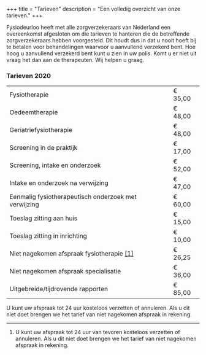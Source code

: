 +++
title = "Tarieven"
description = "Een volledig overzicht van onze tarieven."
+++

Fysiodeurloo heeft met alle zorgverzekeraars van Nederland een overeenkomst afgesloten om die tarieven te hanteren die de betreffende zorgverzekeraars hebben voorgesteld. Dit houdt dus in dat u nooit hoeft bij te betalen voor behandelingen waarvoor u aanvullend verzekerd bent. Hoe hoog u aanvullend verzekerd bent kunt u zien in uw polis. Komt u er niet uit vraag het dan aan de therapeuten. Wij helpen u graag.

### Tarieven 2020

<table>
  <tbody>
    <tr>
      <td>Fysiotherapie</td>
      <td class="price">€ 35,00</td>
    </tr>
    <tr>
      <td>Oedeemtherapie</td>
      <td class="price">€ 48,00</td>
    </tr>
    <tr>
      <td>Geriatriefysiotherapie</td>
      <td class="price">€ 48,00</td>
    </tr>
    <tr>
      <td>Screening in de praktijk</td>
      <td class="price">€ 17,00</td>
    </tr>
    <tr>
      <td>Screening, intake en onderzoek</td>
      <td class="price">€ 52,00</td>
    </tr>
    <tr>
      <td>Intake en onderzoek na verwijzing</td>
      <td class="price">€ 47,00</td>
    </tr>
    <tr>
      <td>Eenmalig fysiotherapeutisch onderzoek met verwijzing</td>
      <td class="price">€ 60,00</td>
    </tr>
    <tr>
      <td>Toeslag zitting aan huis </td>
      <td class="price">€ 15,00</td>
    </tr>
    <tr>
      <td>Toeslag zitting in inrichting</td>
      <td class="price">€ 10,00</td>
    </tr>
    <tr>
      <td>Niet nagekomen afspraak fysiotherapie <a href="#footnote1">[1]</a></td>
      <td class="price">€ 26,25</td>
    </tr>
    <tr>
      <td>Niet nagekomen afspraak specialisatie</td>
      <td class="price">€ 36,00</td>
    </tr>
    <tr>
      <td>Uitgebreide/tijdrovende rapporten</td>
      <td class="price">€ 85,00</td>
    </tr>
  </tbody>
</table>

U kunt uw afspraak tot 24 uur kosteloos verzetten of annuleren. Als u dit niet doet brengen we het tarief van niet nagekomen afspraak in rekening.

<div class="footnotes">
  <hr>
  <ol>
    <li id="footnote1">U kunt uw afspraak tot 24 uur van tevoren kosteloos verzetten of annuleren. Als u dit niet doet brengen we het tarief van niet nagekomen afspraak in rekening.</li>
  </ol>
</div>
